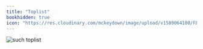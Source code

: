 ```yaml
---
title: "Toplist"
bookhidden: true
icon: "https://res.cloudinary.com/mckeydown/image/upload/v1589064100/FB7m361.png"
---
```


![such toplist](https://res.cloudinary.com/wnc/image/upload/v1602077773/eDitI6NGQEGPiDVwxiXTLQ.png)

